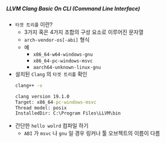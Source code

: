 ##### LLVM Clang Basic On CLI (Command Line Interface)

* `타겟 트리플` 이란?
    * 3가지 혹은 4가지 조합의 구성 요소로 이루어진 문자열
    * `arch-vendor-os[-abi]` 형식
    * 예
        * `x86_64-w64-windows-gnu`
        * `x86_64-pc-windows-msvc`
        * `aarch64-unknown-linux-gnu`
* 설치된 `Clang` 의 `타겟 트리플` 확인
    ```cmd
    clang++ -v

    clang version 19.1.0
    Target: x86_64-pc-windows-msvc
    Thread model: posix
    InstalledDir: C:\Program Files\LLVM\bin
    ```
* 간단한 `hello wolrd` 컴파일 하기
    * `ABI` 가 `msvc` 나 `gnu` 일 경우 링커나 툴 오브젝트의 이름이 다름